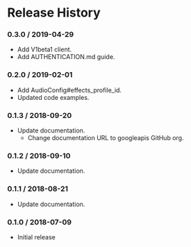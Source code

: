 # Release History

### 0.3.0 / 2019-04-29

* Add V1beta1 client.
* Add AUTHENTICATION.md guide.

### 0.2.0 / 2019-02-01

* Add AudioConfig#effects_profile_id.
* Updated code examples.

### 0.1.3 / 2018-09-20

* Update documentation.
  * Change documentation URL to googleapis GitHub org.

### 0.1.2 / 2018-09-10

* Update documentation.

### 0.1.1 / 2018-08-21

* Update documentation.

### 0.1.0 / 2018-07-09

* Initial release
